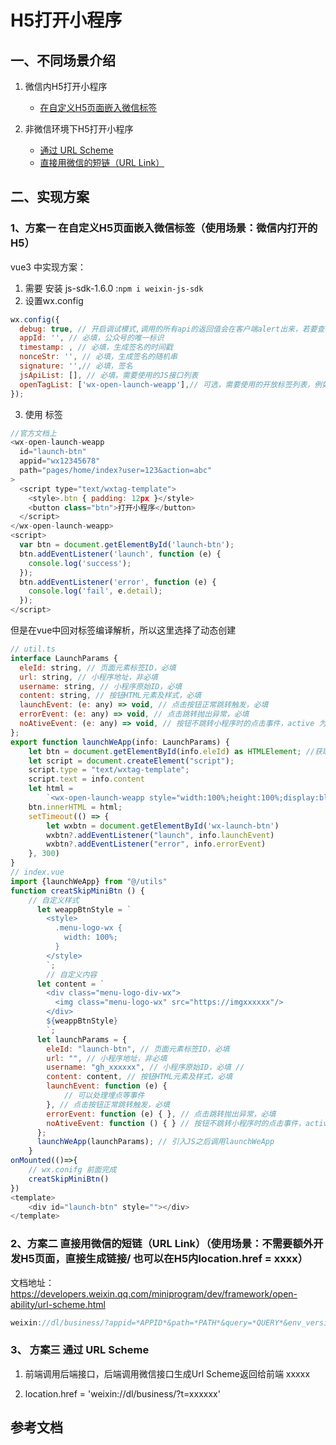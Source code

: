 # H5打开小程序

## 一、不同场景介绍

1. 微信内H5打开小程序
    + [在自定义H5页面嵌入微信标签](https://developers.weixin.qq.com/doc/offiaccount/OA_Web_Apps/Wechat_Open_Tag.html)

2. 非微信环境下H5打开小程序
    + [通过 URL Scheme](https://developers.weixin.qq.com/miniprogram/dev/framework/open-ability/url-scheme.html)
    + [直接用微信的短链（URL Link）](https://developers.weixin.qq.com/miniprogram/dev/framework/open-ability/url-link.html)

## 二、实现方案

### 1、方案一 在自定义H5页面嵌入微信标签（使用场景：微信内打开的H5）

vue3 中实现方案：

1. 需要 安装 js-sdk-1.6.0 :`npm i weixin-js-sdk `
2. 设置wx.config

```javascript
wx.config({
  debug: true, // 开启调试模式,调用的所有api的返回值会在客户端alert出来，若要查看传入的参数，可以在pc端打开，参数信息会通过log打出，仅在pc端时才会打印
  appId: '', // 必填，公众号的唯一标识
  timestamp: , // 必填，生成签名的时间戳
  nonceStr: '', // 必填，生成签名的随机串
  signature: '',// 必填，签名
  jsApiList: [], // 必填，需要使用的JS接口列表
  openTagList: ['wx-open-launch-weapp'],// 可选，需要使用的开放标签列表，例如['wx-open-launch-app']
});
```
3. 使用 标签

```javascript
//官方文档上 
<wx-open-launch-weapp
  id="launch-btn"
  appid="wx12345678"
  path="pages/home/index?user=123&action=abc"
>
  <script type="text/wxtag-template">
    <style>.btn { padding: 12px }</style>
    <button class="btn">打开小程序</button>
  </script>
</wx-open-launch-weapp>
<script>
  var btn = document.getElementById('launch-btn');
  btn.addEventListener('launch', function (e) {
    console.log('success');
  });
  btn.addEventListener('error', function (e) {
    console.log('fail', e.detail);
  });
</script>
```

但是在vue中回对标签编译解析，所以这里选择了动态创建

```javascript
// util.ts
interface LaunchParams {
  eleId: string, // 页面元素标签ID，必填
  url: string, // 小程序地址，非必填
  username: string, // 小程序原始ID，必填
  content: string, // 按钮HTML元素及样式，必填
  launchEvent: (e: any) => void, // 点击按钮正常跳转触发，必填
  errorEvent: (e: any) => void, // 点击跳转抛出异常，必填
  noAtiveEvent: (e: any) => void, // 按钮不跳转小程序时的点击事件，active 为 false 时必填
};
export function launchWeApp(info: LaunchParams) {
    let btn = document.getElementById(info.eleId) as HTMLElement; //获取元素
    let script = document.createElement("script");
    script.type = "text/wxtag-template";
    script.text = info.content
    let html =
        `<wx-open-launch-weapp style="width:100%;height:100%;display:block;" id="wx-launch-btn"  username="${info.username}" path="${info.url}">${script.outerHTML}</wx-open-launch-weapp>`;
    btn.innerHTML = html;
    setTimeout(() => {
        let wxbtn = document.getElementById('wx-launch-btn')
        wxbtn?.addEventListener("launch", info.launchEvent)
        wxbtn?.addEventListener("error", info.errorEvent)
    }, 300)
}
// index.vue
import {launchWeApp} from "@/utils"
function creatSkipMiniBtn () {
    // 自定义样式
      let weappBtnStyle = `
        <style>
          .menu-logo-wx {
            width: 100%;
          }
        </style>
        `;
        // 自定义内容
      let content = `
        <div class="menu-logo-div-wx">
          <img class="menu-logo-wx" src="https://imgxxxxxx"/>
        </div>
        ${weappBtnStyle}
        `;
      let launchParams = {
        eleId: "launch-btn", // 页面元素标签ID，必填
        url: "", // 小程序地址，非必填
        username: "gh_xxxxxx", // 小程序原始ID，必填 //
        content: content, // 按钮HTML元素及样式，必填
        launchEvent: function (e) {
            // 可以处理埋点等事件
        }, // 点击按钮正常跳转触发，必填
        errorEvent: function (e) { }, // 点击跳转抛出异常，必填
        noAtiveEvent: function () { } // 按钮不跳转小程序时的点击事件，active 为 false 时必填
      };
      launchWeApp(launchParams); // 引入JS之后调用launchWeApp
    }
onMounted(()=>{
    // wx.conifg 前面完成
    creatSkipMiniBtn()
})
<template>
    <div id="launch-btn" style=""></div>
</template>

```

### 2、方案二 直接用微信的短链（URL Link）（使用场景：不需要额外开发H5页面，直接生成链接/ 也可以在H5内location.href = xxxx）

文档地址：https://developers.weixin.qq.com/miniprogram/dev/framework/open-ability/url-scheme.html

```javascript
weixin://dl/business/?appid=*APPID*&path=*PATH*&query=*QUERY*&env_version=*ENV_VERSION*
```

### 3、 方案三 通过 URL Scheme

1. 前端调用后端接口，后端调用微信接口生成Url Scheme返回给前端 xxxxx

2. location.href = 'weixin://dl/business/?t=xxxxxx' 


## 参考文档
